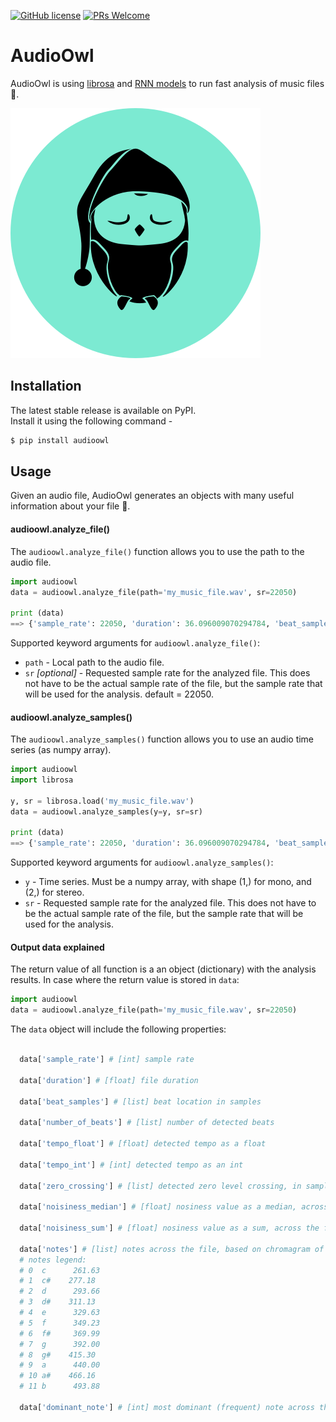 
[![GitHub license](https://img.shields.io/github/license/Naereen/StrapDown.js.svg)](https://github.com/Naereen/StrapDown.js/blob/master/LICENSE)
[![PRs Welcome](https://img.shields.io/badge/PRs-welcome-brightgreen.svg?style=flat-square)](http://makeapullrequest.com)

# AudioOwl
AudioOwl is using [librosa](https://librosa.github.io/librosa/index.html) and [RNN models](http://madmom.readthedocs.io/en/latest/index.html) to run fast analysis of music files 🎸.

![AudioOwl](Images/AudioOwl.png)

## Installation
The latest stable release is available on PyPI.  
Install it using the following command -

```bash
$ pip install audioowl
```

## Usage
Given an audio file, AudioOwl generates an objects with many useful information about your file 💪.

#### audioowl.analyze_file()
The ``audioowl.analyze_file()`` function allows you to use the path to the audio file.

```python
import audioowl
data = audioowl.analyze_file(path='my_music_file.wav', sr=22050)

print (data)
==> {'sample_rate': 22050, 'duration': 36.096009070294784, 'beat_samples': [12794, 40148, 66179, 93092, 118681, 146035, 172066, 198979, 231186, 251922, 277512, 304425, 336632, 357368, 383399, 410311, 436342, 449137, 463696, 480020, 489286, 502521, 516198, 532523, 555024, 586349, 595172, 608850, 622085, 647675, 660469, 700618, 714295, 754003], 'number_of_beats': 34, 'tempo_float': 54.853709620475506, 'tempo_int': 54, 'zero_crossing': [0.0, 0.0, 0.0, 0.0, 0.0, 0.0, 0.0, 0.0, 0.0...}
```
Supported keyword arguments for ``audioowl.analyze_file()``:
- ``path`` - Local path to the audio file.
- ``sr`` *[optional]* - Requested sample rate for the analyzed file. This does not have to be the actual sample rate of the file, but the sample rate that will be used for the analysis. default = 22050.

#### audioowl.analyze_samples()
The ``audioowl.analyze_samples()`` function allows you to use an audio time series (as numpy array).

```python
import audioowl
import librosa

y, sr = librosa.load('my_music_file.wav')
data = audioowl.analyze_samples(y=y, sr=sr)

print (data)
==> {'sample_rate': 22050, 'duration': 36.096009070294784, 'beat_samples': [12794, 40148, 66179, 93092, 118681, 146035, 172066, 198979, 231186, 251922, 277512, 304425, 336632, 357368, 383399, 410311, 436342, 449137, 463696, 480020, 489286, 502521, 516198, 532523, 555024, 586349, 595172, 608850, 622085, 647675, 660469, 700618, 714295, 754003], 'number_of_beats': 34, 'tempo_float': 54.853709620475506, 'tempo_int': 54, 'zero_crossing': [0.0, 0.0, 0.0, 0.0, 0.0, 0.0, 0.0, 0.0, 0.0...}
```
Supported keyword arguments for ``audioowl.analyze_samples()``:
- ``y`` - Time series. Must be a numpy array, with shape (1,) for mono, and (2,) for stereo.
- ``sr`` - Requested sample rate for the analyzed file. This does not have to be the actual sample rate of the file, but the sample rate that will be used for the analysis.

#### Output data explained
The return value of all function is a an object (dictionary) with the analysis results.
In case where the return value is stored in ``data``:
```python
import audioowl
data = audioowl.analyze_file(path='my_music_file.wav', sr=22050)
```
The ``data`` object will include the following properties:

```Python

  data['sample_rate'] # [int] sample rate

  data['duration'] # [float] file duration

  data['beat_samples'] # [list] beat location in samples

  data['number_of_beats'] # [list] number of detected beats

  data['tempo_float'] # [float] detected tempo as a float

  data['tempo_int'] # [int] detected tempo as an int

  data['zero_crossing'] # [list] detected zero level crossing, in samples detected

  data['noisiness_median'] # [float] nosiness value as a median, across the file

  data['noisiness_sum'] # [float] nosiness value as a sum, across the file

  data['notes'] # [list] notes across the file, based on chromagram of hop_length=512 samples.
  # notes legend:
  # 0  c	  261.63
  # 1  c#	 277.18
  # 2  d	  293.66
  # 3  d#	 311.13
  # 4  e	  329.63
  # 5  f	  349.23
  # 6  f#     369.99
  # 7  g	  392.00
  # 8  g#	 415.30
  # 9  a	  440.00
  # 10 a#	 466.16
  # 11 b	  493.88

  data['dominant_note'] # [int] most dominant (frequent) note across the file

```
